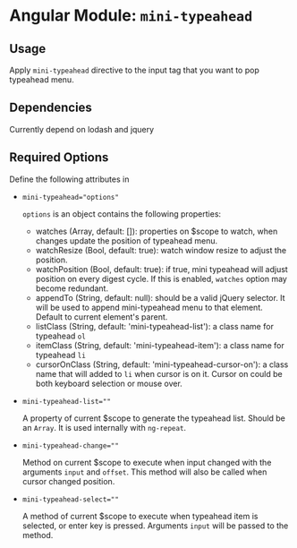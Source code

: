 # Angular Module: `mini-typeahead`

## Usage

Apply `mini-typeahead` directive to the input tag that you want to pop typeahead menu.

## Dependencies

Currently depend on lodash and jquery

## Required Options

Define the following attributes in

* `mini-typeahead="options"`

    `options` is an object contains the following properties:

    * watches (Array, default: []): properties on $scope to watch, when changes update the position of typeahead menu.
    * watchResize (Bool, default: true): watch window resize to adjust the position.
    * watchPosition (Bool, default: true): if true, mini typeahead will adjust position on every digest cycle. If this is enabled, `watches` option may become redundant.
    * appendTo (String, default: null): should be a valid jQuery selector. It will be used to append mini-typeahead menu to that element. Default to current element's parent.
    * listClass (String, default: 'mini-typeahead-list'): a class name for typeahead `ol`
    * itemClass (String, default: 'mini-typeahead-item'): a class name for typeahead `li`
    * cursorOnClass (String, default: 'mini-typeahead-cursor-on'): a class name that will added to `li` when cursor is on it. Cursor on could be both keyboard selection or mouse over.

* `mini-typeahead-list=""`

    A property of current $scope to generate the typeahead list. Should be an `Array`. It is used internally with `ng-repeat`.

* `mini-typeahead-change=""`

    Method on current $scope to execute when input changed with the arguments `input` and `offset`. This method will also be called when cursor changed position.

* `mini-typeahead-select=""`

    A method of current $scope to execute when typeahead item is selected, or enter key is pressed. Arguments `input` will be passed to the method.
